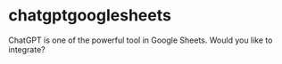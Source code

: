 # chatgptgooglesheets
ChatGPT is one of the powerful tool in Google Sheets. Would you like to integrate?
